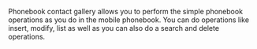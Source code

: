 Phonebook contact gallery allows you to perform the simple phonebook operations as you do in the mobile phonebook. You can do operations like insert, modify, list as well as you can also do a search and delete operations.
